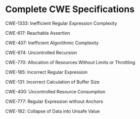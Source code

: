 

# Complete CWE Specifications

CWE-1333: Inefficient Regular Expression Complexity

CWE-617: Reachable Assertion

CWE-407: Inefficient Algorithmic Complexity

CWE-674: Uncontrolled Recursion

CWE-770: Allocation of Resources Without Limits or Throttling

CWE-185: Incorrect Regular Expression

CWE-131: Incorrect Calculation of Buffer Size

CWE-400: Uncontrolled Resource Consumption

CWE-777: Regular Expression without Anchors

CWE-182: Collapse of Data into Unsafe Value